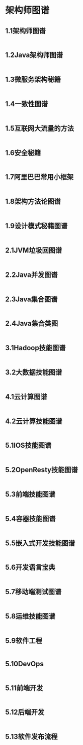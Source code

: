 # 架构师图谱

## 1.1架构师图谱

<figure><img src=".gitbook/assets/1.1架构师图谱.jpg" alt=""><figcaption></figcaption></figure>

## 1.2Java架构师图谱

<figure><img src=".gitbook/assets/1.2Java架构师图谱.jpg" alt=""><figcaption></figcaption></figure>

## 1.3微服务架构秘籍

<figure><img src=".gitbook/assets/1.3微服务架构秘籍.jpg" alt=""><figcaption></figcaption></figure>

## 1.4一致性图谱

<figure><img src=".gitbook/assets/1.4一致性图谱.jpg" alt=""><figcaption></figcaption></figure>

## 1.5互联网大流量的方法

<figure><img src=".gitbook/assets/1.5互联网大流量的方法.jpg" alt=""><figcaption></figcaption></figure>

## 1.6安全秘籍

<figure><img src=".gitbook/assets/1.6安全秘籍.jpg" alt=""><figcaption></figcaption></figure>

## 1.7阿里巴巴常用小框架

<figure><img src=".gitbook/assets/1.7阿里巴巴常用小框架.jpg" alt=""><figcaption></figcaption></figure>

## 1.8架构方法论图谱

<figure><img src=".gitbook/assets/1.8架构方法论图谱.jpg" alt=""><figcaption></figcaption></figure>

## 1.9设计模式秘籍图谱

<figure><img src=".gitbook/assets/1.9设计模式秘籍图谱.jpg" alt=""><figcaption></figcaption></figure>

## 2.1JVM垃圾回图谱

<figure><img src=".gitbook/assets/2.1JVM垃圾回图谱.jpg" alt=""><figcaption></figcaption></figure>

## 2.2Java并发图谱

<figure><img src=".gitbook/assets/2.2Java并发图谱.jpg" alt=""><figcaption></figcaption></figure>

## 2.3Java集合图谱

<figure><img src=".gitbook/assets/2.3Java集合图谱.jpg" alt=""><figcaption></figcaption></figure>

## 2.4Java集合类图

<figure><img src=".gitbook/assets/2.4Java集合类图.jpg" alt=""><figcaption></figcaption></figure>

## 3.1Hadoop技能图谱

<figure><img src=".gitbook/assets/3.1Hadoop技能图谱.jpg" alt=""><figcaption></figcaption></figure>

## 3.2大数据技能图谱

<figure><img src=".gitbook/assets/3.2大数据技能图谱.jpg" alt=""><figcaption></figcaption></figure>

## 4.1云计算图谱

<figure><img src=".gitbook/assets/4.1云计算图谱.jpg" alt=""><figcaption></figcaption></figure>

## 4.2云计算技能图谱

<figure><img src=".gitbook/assets/4.2云计算技能图谱.jpg" alt=""><figcaption></figcaption></figure>

## 5.1IOS技能图谱

<figure><img src=".gitbook/assets/5.1IOS技能图谱.jpg" alt=""><figcaption></figcaption></figure>

## 5.2OpenResty技能图谱

<figure><img src=".gitbook/assets/5.2OpenResty技能图谱.jpg" alt=""><figcaption></figcaption></figure>

## 5.3前端技能图谱

<figure><img src=".gitbook/assets/5.3前端技能图谱.jpg" alt=""><figcaption></figcaption></figure>

## 5.4容器技能图谱

<figure><img src=".gitbook/assets/5.4容器技能图谱.jpg" alt=""><figcaption></figcaption></figure>

## 5.5嵌入式开发技能图谱

<figure><img src=".gitbook/assets/5.5嵌入式开发技能图谱.jpg" alt=""><figcaption></figcaption></figure>

## 5.6开发语言宝典

<figure><img src=".gitbook/assets/5.6开发语言宝典.jpg" alt=""><figcaption></figcaption></figure>

## 5.7移动端测试图谱

<figure><img src=".gitbook/assets/5.7移动端测试图谱.jpg" alt=""><figcaption></figcaption></figure>

## 5.8运维技能图谱

<figure><img src=".gitbook/assets/5.8运维技能图谱.jpg" alt=""><figcaption></figcaption></figure>

## 5.9软件工程

<figure><img src=".gitbook/assets/5.9软件工程.jpg" alt=""><figcaption></figcaption></figure>

## 5.10DevOps

<figure><img src=".gitbook/assets/5.10DevOps.jpg" alt=""><figcaption></figcaption></figure>

## 5.11前端开发

<figure><img src=".gitbook/assets/5.11前端开发.jpg" alt=""><figcaption></figcaption></figure>

## 5.12后端开发

<figure><img src=".gitbook/assets/5.12后端开发.jpg" alt=""><figcaption></figcaption></figure>

## 5.13软件发布流程

<figure><img src=".gitbook/assets/5.13软件发布流程.jpg" alt=""><figcaption></figcaption></figure>
